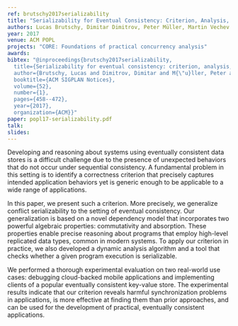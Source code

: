 ```yaml
---
ref: brutschy2017serializability
title: "Serializability for Eventual Consistency: Criterion, Analysis, and Applications"
authors: Lucas Brutschy, Dimitar Dimitrov, Peter Müller, Martin Vechev
year: 2017
venue: ACM POPL
projects: "CORE: Foundations of practical concurrency analysis"
awards:
bibtex: "@inproceedings{brutschy2017serializability,
  title={Serializability for eventual consistency: criterion, analysis, and applications},
  author={Brutschy, Lucas and Dimitrov, Dimitar and M{\"u}ller, Peter and Vechev, Martin},
  booktitle={ACM SIGPLAN Notices},
  volume={52},
  number={1},
  pages={458--472},
  year={2017},
  organization={ACM}}"
paper: popl17-serializability.pdf
talk: 
slides: 
---
```


Developing and reasoning about systems using eventually consistent data stores is a difficult challenge due to the presence of unexpected behaviors that do not occur under sequential consistency. A fundamental problem in this setting is to identify a correctness criterion that precisely captures intended application behaviors yet is generic enough to be applicable to a wide range of applications.

In this paper, we present such a criterion. More precisely, we generalize conflict serializability to the setting of eventual consistency. Our generalization is based on a novel dependency model that incorporates two powerful algebraic properties: commutativity and absorption. These properties enable precise reasoning about programs that employ high-level replicated data types, common in modern systems. To apply our criterion in practice, we also developed a dynamic analysis algorithm and a tool that checks whether a given program execution is serializable.

We performed a thorough experimental evaluation on two real-world use cases: debugging cloud-backed mobile applications and implementing clients of a popular eventually consistent key-value store. The experimental results indicate that our criterion reveals harmful synchronization problems in applications, is more effective at finding them than prior approaches, and can be used for the development of practical, eventually consistent applications.